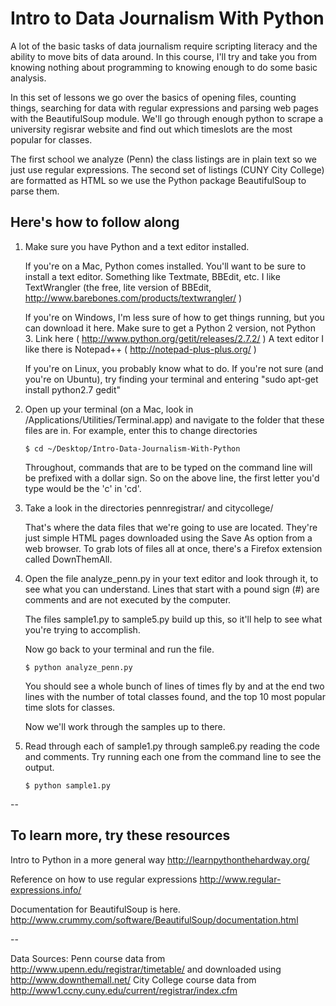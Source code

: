 Intro to Data Journalism With Python
====================================

A lot of the basic tasks of data journalism require scripting literacy and the ability to move bits of data around. In this course, I'll try and take you from knowing nothing about programming to knowing enough to do some basic analysis.

In this set of lessons we go over the basics of opening files, counting things, searching for data with regular expressions and parsing web pages with the BeautifulSoup module.
We'll go through enough python to scrape a university regisrar website and find out which timeslots are the most popular for classes.

The first school we analyze (Penn) the class listings are in plain text so we just use regular expressions.
The second set of listings (CUNY City College) are formatted as HTML so we use the Python package BeautifulSoup to parse them.

Here's how to follow along
--------------------------

1.    Make sure you have Python and a text editor installed.
        
      If you're on a Mac, Python comes installed. You'll want to be sure to install a text editor. Something like Textmate, BBEdit, etc. I like TextWrangler (the free, lite version of BBEdit, http://www.barebones.com/products/textwrangler/ )

      If you're on Windows, I'm less sure of how to get things running, but you can download it here. Make sure to get a Python 2 version, not Python 3. Link here ( http://www.python.org/getit/releases/2.7.2/ ) A text editor I like there is Notepad++ ( http://notepad-plus-plus.org/ )

      If you're on Linux, you probably know what to do. If you're not sure (and you're on Ubuntu), try finding your terminal and entering "sudo apt-get install python2.7 gedit"


2.    Open up your terminal (on a Mac, look in /Applications/Utilities/Terminal.app) and navigate to the folder that these files are in. For example, enter this to change directories

      `$ cd ~/Desktop/Intro-Data-Journalism-With-Python`

      Throughout, commands that are to be typed on the command line will be prefixed with a dollar sign. So on the above line, the first letter you'd type would be the 'c' in 'cd'.

3.    Take a look in the directories pennregistrar/ and citycollege/

      That's where the data files that we're going to use are located. They're just simple HTML pages downloaded using the Save As option from a web browser. To grab lots of files all at once, there's a Firefox extension called DownThemAll.

4.    Open the file analyze_penn.py in your text editor and look through it, to see what you can understand.
Lines that start with a pound sign (#) are comments and are not executed by the computer.

      The files sample1.py to sample5.py build up this, so it'll help to see what you're trying to accomplish.

      Now go back to your terminal and run the file.

      `$ python analyze_penn.py`

      You should see a whole bunch of lines of times fly by and at the end two lines with the number of total classes found, and the top 10 most popular time slots for classes.

      Now we'll work through the samples up to there.

5.    Read through each of sample1.py through sample6.py reading the code and comments. Try running each one from the command line to see the output.

      `$ python sample1.py`

--

To learn more, try these resources
----------------------------------

Intro to Python in a more general way
http://learnpythonthehardway.org/

Reference on how to use regular expressions
http://www.regular-expressions.info/

Documentation for BeautifulSoup is here.
http://www.crummy.com/software/BeautifulSoup/documentation.html

--

Data Sources:
Penn course data from http://www.upenn.edu/registrar/timetable/ and downloaded using http://www.downthemall.net/
City College course data from http://www1.ccny.cuny.edu/current/registrar/index.cfm
